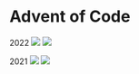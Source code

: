 # Advent of Code
2022
![](https://img.shields.io/badge/stars%20⭐-20-yellow)
![](https://img.shields.io/badge/days%20completed-10-red)

2021 
![](https://img.shields.io/badge/stars%20⭐-20-yellow)
![](https://img.shields.io/badge/days%20completed-10-red)

